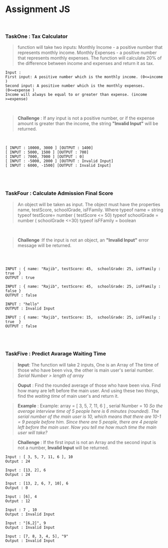 # Assignment JS

<br/>

### TaskOne : Tax Calculator

> function will take two inputs:
> Monthly Income - a positive number that represents monthly income.
> Monthly Expenses - a positive number that represents monthly expenses.
> The function will calculate 20% of the difference between income and expenses and return it as tax.

```
Input :
First input: A positive number which is the monthly income. (0<=income )
Second input: A positive number which is the monthly expenses. (0<=expense )
Income will always be equal to or greater than expense. (income >=expense)
```
<br/>

> **Challenge** : If any input is not a positive number, or if the expense amount is greater than the income, the string **"Invalid Input"** will be returned.
<br/>

``` 
[ INPUT : 10000, 3000 ] [OUTPUT : 1400] 
[ INPUT : 5000, 1500 ] [OUTPUT : 700] 
[ INPUT : 7000, 7000 ] [OUTPUT : 0] 
[ INPUT : -5000, 2000 ] [OUTPUT : Invalid Input] 
[ INPUT : 6000, -1500] [OUTPUT : Invalid Input] 

```

<br/>
<br/>

### TaskFour : Calculate Admission Final Score 

> An object will be taken as input. The object must have the properties name, testScore, schoolGrade, isFFamily. Where
> typeof name = string
> typeof testScore= number ( testScore <= 50)
> typeof schoolGrade = number ( schoolGrade <=30)
> typeof isFFamily = boolean
<br/>

> **Challenge** :If the input is not an object, an **"Invalid Input"** error message will be returned.

<br/>

``` 

INPUT : { name: "Rajib", testScore: 45,  schoolGrade: 25, isFFamily : true  }
OUTPUT : true

INPUT : { name: "Rajib", testScore: 45,  schoolGrade: 25, isFFamily : false }
OUTPUT : false

INPUT : "hello" 
OUTPUT : Invalid Input

INPUT : { name: "Rajib", testScore: 15,  schoolGrade: 25, isFFamily : true  }
OUTPUT : false

``` 

<br/>
<br/>

### TaskFive : Predict Avarage Waiting Time 

> **Input**: The function will take 2 inputs,
> One is an Array of The time of those who have been viva, the other is main user's serial number. *Serial Number > length of array*

> **Ouput** : Find the rounded average of those who have been viva. Find how many are left before the main user. And using these two things, find the *waiting time* of main user's and return it.

> **Example** : Example: array = [ 3, 5, 7, 11, 6 ] , serial Number = 10
*So the average interview time of 5 people here is 6 minutes (rounded). The serial number of the main user is 10, which means that there are 10-1 = 9 people before him. Since there are 5 people, there are 4 people left before the main user. Now you tell me how much time the main user will take?*

> **Challenge** : If the first input is not an Array and the second input is not a number, **Invalid Input** will be returned.

``` 
Input : [ 3, 5, 7, 11, 6 ], 10
Output : 24

Input : [13, 2], 6
Output : 24

Input : [13, 2, 6, 7, 10], 6
Output : 0

Input : [6], 4
Output : 12

Input : 7 , 10
Output : Invalid Input

Input : "[6,2]", 9
Output : Invalid Input

Input : [7, 8, 3, 4, 5], "9"
Output : Invalid Input

``` 
